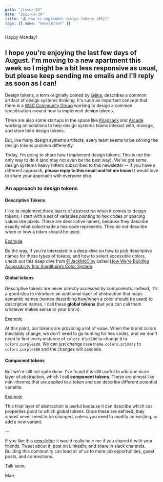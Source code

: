 ```yaml
---
path: "/issue-52"
date: "2021-08-30"
title: "🕹️ How to implement design tokens (#52)"
tags: [{ name: "newsletter" }]
---
```


Happy Monday!

## I hope you're enjoying the last few days of August. I'm moving to a new apartment this week so I might be a bit less responsive as usual, but please keep sending me emails and I'll reply as soon as I can!

Design tokens, a term originally coined by [@jina](https://twitter.com/jina), describes a common artifact of design systems thinking. It's such an important concept that there is a [W3C Community Group](https://www.designtokens.org/) working to design a common specification around how to implement design tokens.

There are also some startups in the space like [Knapsack](https://www.knapsack.cloud/) and [Arcade](https://usearcade.com/) working on solutions to help design systems teams interact with, manage, and store their design tokens.

But, like many design systems artifacts, every team seems to be solving the design tokens problem differently.

Today, I'm going to share how I implement design tokens. This is not the only way to do it (and may not even be the best way). We've got some design systems heavy hitters subscribed to this newsletter -- if you have a different approach, **please reply to this email and let me know!** I would love to share your approach with everyone else.

### An approach to design tokens

#### Descriptive Tokens

I like to implement three layers of abstraction when it comes to design tokens. I start with a set of variables pointing to hex codes or spacing values like pixels. These are descriptive names, because they describe exactly what color/shade a hex code represents. They _do not_ describe when or how a token should be used.

[Example](https://gist.github.com/maecapozzi/f45f092209a9b378d5dba69183422125)

By the way, if you're interested in a deep-dive on how to pick descriptive names for these types of tokens, and how to select accessible colors, check out this deep dive from [@JackMcCloy](https://twitter.com/JackMcCloy) called [How We’re Building Accessibility Into Amplitude’s Color System](https://amplitude.engineering/how-were-building-accessibility-into-amplitude-s-color-system-bb960de25aa5).

#### Global tokens

Descriptive tokens are never directly accessed by components. Instead, it's a good idea to introduce an additional layer of abstraction that maps semantic names (names describing how/when a color should be used) to descriptive names. I call these **global tokens** (but you can call them whatever makes sense to your brain).

[Example](https://gist.github.com/maecapozzi/31fd3a036449a9bd6d178e9df7f8f380)

At this point, our tokens are providing a lot of value. When the brand colors inevitably change, we don't need to go hunting for hex codes, and we don't need to find every instance of `colors.blue100` to change it to `colors.purple100`. We can just change `baseTheme.colors.primary` to `colors.purple100` and the changes will cascade.

#### Component tokens

But we're still not quite done. I've found it is still useful to add one more layer of abstraction, which I call **component tokens**. These are almost like mini-themes that are applied to a token and can describe different potential variants.

[Example](https://gist.github.com/maecapozzi/b47951c1325f3f1ae602d7f8981d1154)

This final layer of abstraction is useful because it can describe which css properties point to which global tokens. Once these are defined, they almost never need to be changed, unless you need to modify an existing, or add a new variant.

--

If you like this [newsletter](https://maecapozzi.com/newsletter/) it would really help me if you shared it with your friends. Tweet about it, post on LinkedIn, and share in slack channels. Building this community can lead all of us to more job opportunities, guest posts, and connections.

Talk soon,

Mae
​
